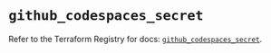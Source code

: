 # `github_codespaces_secret`

Refer to the Terraform Registry for docs: [`github_codespaces_secret`](https://registry.terraform.io/providers/integrations/github/6.0.0/docs/resources/codespaces_secret).
